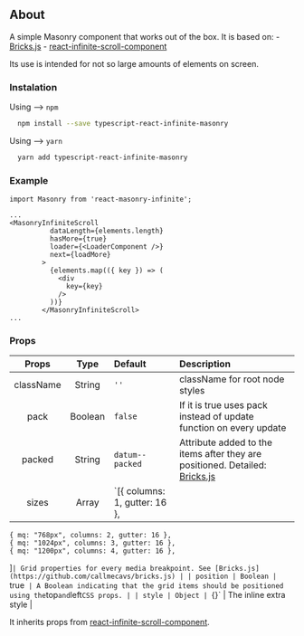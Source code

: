## About

A simple Masonry component that works out of the box. It is based on: - [Bricks.js](https://github.com/callmecavs/bricks.js) - [react-infinite-scroll-component](https://www.npmjs.com/package/react-infinite-scroll-component)

Its use is intended for not so large amounts of elements on screen.

### Instalation

Using --> `npm`

```sh
  npm install --save typescript-react-infinite-masonry
```

Using --> `yarn`

```sh
  yarn add typescript-react-infinite-masonry
```

### Example

```tsx
import Masonry from 'react-masonry-infinite';

...
<MasonryInfiniteScroll
          dataLength={elements.length}
          hasMore={true}
          loader={<LoaderComponent />}
          next={loadMore}
        >
          {elements.map(({ key }) => (
            <div
              key={key}
            />
          ))}
        </MasonryInfiniteScroll>
...
```

### Props

|   Props   |  Type   | Default                       | Description                                                                                                            |
| :-------: | :-----: | :---------------------------- | :--------------------------------------------------------------------------------------------------------------------- |
| className | String  | `''`                          | className for root node styles                                                                                         |
|   pack    | Boolean | `false`                       | If it is true uses pack instead of update function on every update                                                     |
|  packed   | String  | `datum--packed`               | Attribute added to the items after they are positioned. Detailed: [Bricks.js](https://github.com/callmecavs/bricks.js) |
|   sizes   |  Array  | `[{ columns: 1, gutter: 16 }, |

    { mq: "768px", columns: 2, gutter: 16 },
    { mq: "1024px", columns: 3, gutter: 16 },
    { mq: "1200px", columns: 4, gutter: 16 },

]`| Grid properties for every media breakpoint. See [Bricks.js](https://github.com/callmecavs/bricks.js) | | position | Boolean | `true` | A Boolean indicating that the grid items should be positioned using the`top`and`left`CSS props. | | style | Object | `{}` | The inline extra style |

It inherits props from [react-infinite-scroll-component](https://www.npmjs.com/package/react-infinite-scroll-component).
